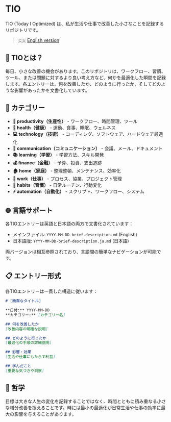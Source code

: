 # TIO

TIO (Today I Optimized) は、私が生活や仕事で改善した小さなことを記録するリポジトリです。

> 🇨🇦 [English version](./README.md)

## 📝 TIOとは？

毎日、小さな改善の機会があります。このリポジトリは、ワークフロー、習慣、ツール、または問題に対するより良い考え方など、何かを最適化した瞬間を記録します。各エントリーは、何を改善したか、どのように行ったか、そしてどのような影響があったかを文書化しています。

## 📂 カテゴリー

- **🚀 productivity（生産性）** - ワークフロー、時間管理、ツール
- **💪 health（健康）** - 運動、食事、睡眠、ウェルネス
- **💻 technology（技術）** - コーディング、ソフトウェア、ハードウェア最適化
- **💬 communication（コミュニケーション）** - 会議、メール、ドキュメント
- **📚 learning（学習）** - 学習方法、スキル開発
- **💰 finance（金融）** - 予算、投資、支出追跡
- **🏠 home（家庭）** - 整理整頓、メンテナンス、効率化
- **👔 work（仕事）** - プロセス、協業、プロジェクト管理
- **🔄 habits（習慣）** - 日常ルーチン、行動変化
- **⚡ automation（自動化）** - スクリプト、ワークフロー、システム

## 🌐 言語サポート

各TIOエントリーは英語と日本語の両方で文書化されています：
- メインファイル: `YYYY-MM-DD-brief-description.md` (English)
- 日本語版: `YYYY-MM-DD-brief-description.ja.md` (日本語)

両バージョンは相互参照されており、言語間の簡単なナビゲーションが可能です。

## 📋 エントリー形式

各TIOエントリーは一貫した構造に従います：

```markdown
# [簡潔なタイトル]

**日付:** YYYY-MM-DD
**カテゴリー:** [カテゴリー名]

## 何を改善したか
[改善内容の明確な説明]

## どのように行ったか
[最適化の手順の詳細説明]

## 影響・効果
[生活や仕事にもたらす利益]

## 学んだこと
[重要な気づきや洞察]
```

## 🎯 哲学

目標は大きな人生の変化を記録することではなく、時間とともに積み重なる小さな増分改善を捉えることです。時には最小の最適化が日常生活や仕事の効率に最大の影響を与えることがあります。

